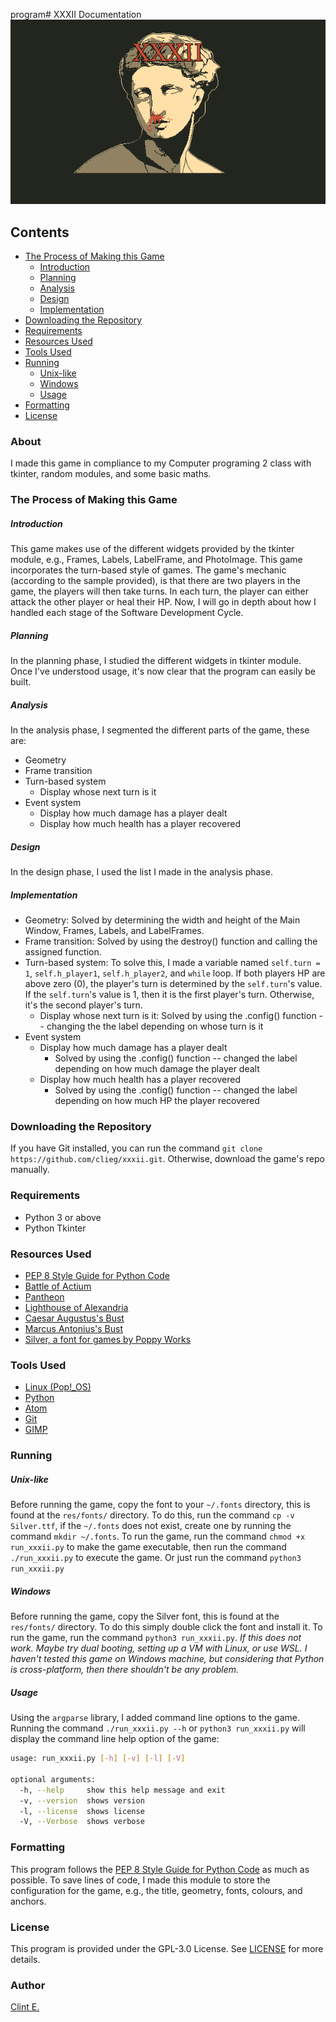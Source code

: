 program# XXXII Documentation
![screenshot](res/cover.png)

## Contents
* [The Process of Making this Game](#the-process-of-making-this-game)
    * [Introduction](#ntroduction)
    * [Planning](#planning)
    * [Analysis](#analysis)
    * [Design](#design)
    * [Implementation](#mplementation)
* [Downloading the Repository](#downloading-the-repository)
* [Requirements](#requirements)
* [Resources Used](#resources-used)
* [Tools Used](#tools-used)
* [Running](#running)
    * [Unix-like](#unix-like)
    * [Windows](#windows)
    * [Usage](#usage)
* [Formatting](#formatting)
* [License](#license)

### About
I made this game in compliance to my Computer programing 2 class with tkinter, random modules, and some basic maths.


### The Process of Making this Game
##### Introduction
This game makes use of the different widgets provided by the tkinter module, e.g., Frames, Labels, LabelFrame, and PhotoImage. This game incorporates the turn-based style of games.
The game's mechanic (according to the sample provided), is that there are two players in the game, the players will then take turns. In each turn, the player can either attack the other player or heal their HP.
Now, I will go in depth about how I handled each stage of the Software Development Cycle.


##### Planning
In the planning phase, I studied the different widgets in tkinter module. Once I've understood usage, it's now clear that the program can easily be built.


##### Analysis
In the analysis phase, I segmented the different parts of the game, these are:
* Geometry
* Frame transition
* Turn-based system
    * Display whose next turn is it
* Event system 
    * Display how much damage has a player dealt
    * Display how much health has a player recovered


##### Design
In the design phase, I used the list I made in the analysis phase.


##### Implementation
* Geometry: Solved by determining the width and height of the Main Window, Frames, Labels, and LabelFrames.
* Frame transition: Solved by using the destroy() function and calling the assigned function.
* Turn-based system: To solve this, I made a variable named `self.turn = 1`, `self.h_player1`, `self.h_player2`, and `while` loop. If both players HP are above zero (0), the player's turn is determined by the `self.turn`'s value. If the `self.turn`'s value is 1, then it is the first player's turn. Otherwise, it's the second player's turn.
    * Display whose next turn is it: Solved by using the .config() function -- changing the the label depending on whose turn is it
* Event system
    * Display how much damage has a player dealt
        * Solved by using the .config() function -- changed the label depending on how much damage the player dealt
    * Display how much health has a player recovered
        * Solved by using the .config() function -- changed the label depending on how much HP the player recovered


### Downloading the Repository
If you have Git installed, you can run the command `git clone https://github.com/clieg/xxxii.git`. Otherwise, download the game's repo manually.


### Requirements
* Python 3 or above
* Python Tkinter


### Resources Used
* [PEP 8 Style Guide for Python Code](https://python.org/dev/peps/pep-0008)
* [Battle of Actium](https://en.wikipedia.org/wiki/Battle_of_Actium)
* [Pantheon](https://en.wikipedia.org/wiki/Pantheon,_Rome)
* [Lighthouse of Alexandria](https://en.wikipedia.org/wiki/Alexandria_lighthouse)
* [Caesar Augustus's Bust](https://upload.wikimedia.org/wikipedia/commons/0/0b/Augustus_Bevilacqua_Glyptothek_Munich_317.jpg)
* [Marcus Antonius's Bust](https://upload.wikimedia.org/wikipedia/commons/2/21/Marcus_Antonius_marble_bust_in_the_Vatican_Museums.jpg)
* [Silver, a font for games by Poppy Works](https://poppyworks.itch.io/silver)


### Tools Used
* [Linux (Pop!_OS)](https://pop.system76.com/)
* [Python](https://python.org)
* [Atom](https://atom.io)
* [Git](https://git-scm.com)
* [GIMP](https://gimp.org)


### Running
##### Unix-like
Before running the game, copy the font to your `~/.fonts` directory, this is found at the `res/fonts/` directory. To do this, run the command `cp -v Silver.ttf`, if the `~/.fonts` does not exist, create one by running the command `mkdir ~/.fonts`.
To run the game, run the command `chmod +x run_xxxii.py` to make the game executable, then run the command `./run_xxxii.py` to execute the game.
Or just run the command `python3 run_xxxii.py`


##### Windows
Before running the game, copy the Silver font, this is found at the `res/fonts/` directory. To do this simply double click the font and install it.
To run the game, run the command `python3 run_xxxii.py`.
*If this does not work. Maybe try dual booting, setting up a VM with Linux, or use WSL. I haven't tested this game on Windows machine, but considering that Python is cross-platform, then there shouldn't be any problem.*


##### Usage
Using the `argparse` library, I added command line options to the game. Running the command `./run_xxxii.py --h` or `python3 run_xxxii.py` will display the command line help option of the game:

```bash
usage: run_xxxii.py [-h] [-v] [-l] [-V]

optional arguments:
  -h, --help     show this help message and exit
  -v, --version  shows version
  -l, --license  shows license
  -V, --Verbose  shows verbose
```


### Formatting
This program follows the [PEP 8 Style Guide for Python Code](https://python.org/dev/peps/pep-0008) as much as possible.
To save lines of code, I made this module to store the configuration for the game, e.g., the title, geometry, fonts, colours, and anchors.


### License
This program is provided under the GPL-3.0 License. See [LICENSE](https://github.com/clieg/xxxii/blob/master/LICENSE) for more details.


### Author
[Clint E.](https://github.com/clieg)